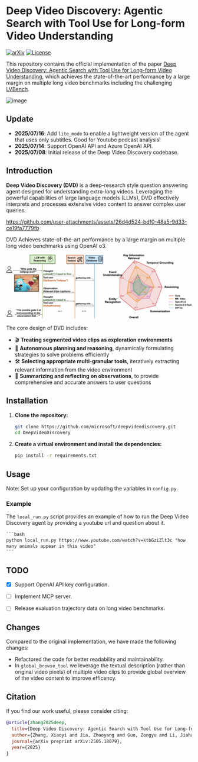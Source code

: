 # Deep Video Discovery: Agentic Search with Tool Use for Long-form Video Understanding

[![arXiv](https://img.shields.io/badge/arXiv-2504.16082-A42C25?style=flat&logo=arXiv&logoColor=A42C25)](https://arxiv.org/abs/2505.18079)
[![License](https://img.shields.io/badge/License-MIT-red.svg)](https://opensource.org/licenses/MIT)


This repository contains the official implementation of the paper [Deep Video Discovery: Agentic Search with Tool Use for Long-form Video Understanding](https://arxiv.org/abs/2505.18079), which achieves the state-of-the-art performance by a large margin on multiple long video benchmarks including the challenging [LVBench](https://lvbench.github.io/).

![image](https://github.com/user-attachments/assets/ac1c7f0a-3c10-4c4c-88d1-7bfe0e2010e1)


## Update

- **2025/07/16**: Add `lite_mode` to enable a lightweight version of the agent that uses only subtitles. Good for Youtube podcast analysis!
- **2025/07/14**: Support OpenAI API and Azure OpenAI API.
- **2025/07/08**: Initial release of the Deep Video Discovery codebase.

## Introduction

**Deep Video Discovery (DVD)** is a deep-research style question answering agent designed for understanding extra-long videos. Leveraging the powerful capabilities of large language models (LLMs), DVD effectively interprets and processes extensive video content to answer complex user queries.



https://github.com/user-attachments/assets/26d4d524-bdf0-48a5-9d33-ce19fa7779fb

DVD Achieves state-of-the-art performance by a large margin on multiple long video benchmarks using OpenAI o3.

![radar](./asset/overview.png)


The core design of DVD includes:

- 🎬 **Treating segmented video clips as exploration environments**
- 🤖 **Autonomous planning and reasoning**, dynamically formulating strategies to solve problems efficiently
- 🛠️ **Selecting appropriate multi-granular tools**, iteratively extracting relevant information from the video environment
- 📝 **Summarizing and reflecting on observations**, to provide comprehensive and accurate answers to user questions




## Installation

1. **Clone the repository:**
   ```bash
   git clone https://github.com/microsoft/deepvideodiscovery.git
   cd DeepVideoDiscovery
   ```

2. **Create a virtual environment and install the dependencies:**
   ```bash
   pip install -r requirements.txt
   ```

## Usage

Note: Set up your configuration by updating the variables in  `config.py`.

### Example

The `local_run.py` script provides an example of how to run the Deep Video Discovery agent by providing a youtube url and question about it.

    ```bash
    python local_run.py https://www.youtube.com/watch?v=ktbGziZlt3c "how many animals appear in this video"
    ```

## TODO

- [x] Support OpenAI API key configuration.
- [ ] Implement MCP server.
- [ ] Release evaluation trajectory data on long video benchmarks.


## Changes

Compared to the original implementation, we have made the following changes:
- Refactored the code for better readability and maintainability.
- In `global_browse_tool` we leverage the textual description (rather than original video pixels) of multiple video clips to provide global overview of the video content to improve efficency.


## Citation

If you find our work useful, please consider citing:

```bibtex
@article{zhang2025deep,
  title={Deep Video Discovery: Agentic Search with Tool Use for Long-form Video Understanding},
  author={Zhang, Xiaoyi and Jia, Zhaoyang and Guo, Zongyu and Li, Jiahao and Li, Bin and Li, Houqiang and Lu, Yan},
  journal={arXiv preprint arXiv:2505.18079},
  year={2025}
}
```
